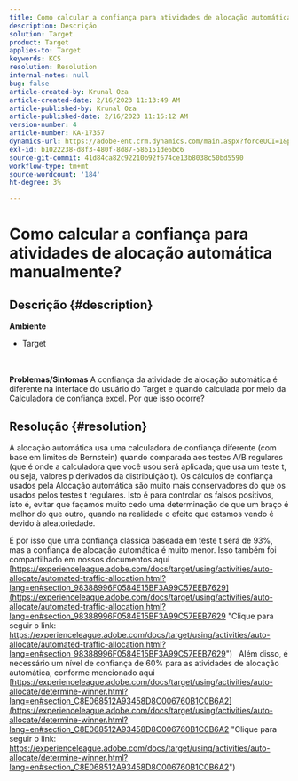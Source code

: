 ```yaml
---
title: Como calcular a confiança para atividades de alocação automática manualmente?
description: Descrição
solution: Target
product: Target
applies-to: Target
keywords: KCS
resolution: Resolution
internal-notes: null
bug: false
article-created-by: Krunal Oza
article-created-date: 2/16/2023 11:13:49 AM
article-published-by: Krunal Oza
article-published-date: 2/16/2023 11:16:12 AM
version-number: 4
article-number: KA-17357
dynamics-url: https://adobe-ent.crm.dynamics.com/main.aspx?forceUCI=1&pagetype=entityrecord&etn=knowledgearticle&id=de4027f9-eaad-ed11-aad1-6045bd006793
exl-id: b1022238-d8f3-480f-8d87-586151de6bc6
source-git-commit: 41d84ca82c92210b92f674ce13b8038c50bd5590
workflow-type: tm+mt
source-wordcount: '184'
ht-degree: 3%

---
```


# Como calcular a confiança para atividades de alocação automática manualmente?

## Descrição {#description}

<b>Ambiente</b>
- Target

<br> <br><b>Problemas/Sintomas</b>
A confiança da atividade de alocação automática é diferente na interface do usuário do Target e quando calculada por meio da Calculadora de confiança excel. Por que isso ocorre?


## Resolução {#resolution}


A alocação automática usa uma calculadora de confiança diferente (com base em limites de Bernstein) quando comparada aos testes A/B regulares (que é onde a calculadora que você usou será aplicada; que usa um teste t, ou seja, valores p derivados da distribuição t).
Os cálculos de confiança usados pela Alocação automática são muito mais conservadores do que os usados pelos testes t regulares. Isto é para controlar os falsos positivos, isto é, evitar que façamos muito cedo uma determinação de que um braço é melhor do que outro, quando na realidade o efeito que estamos vendo é devido à aleatoriedade.

É por isso que uma confiança clássica baseada em teste t será de 93%, mas a confiança de alocação automática é muito menor. Isso também foi compartilhado em nossos documentos aqui  [https://experienceleague.adobe.com/docs/target/using/activities/auto-allocate/automated-traffic-allocation.html?lang=en#section_98388996F0584E15BF3A99C57EEB7629](https://experienceleague.adobe.com/docs/target/using/activities/auto-allocate/automated-traffic-allocation.html?lang=en#section_98388996F0584E15BF3A99C57EEB7629 "Clique para seguir o link: https://experienceleague.adobe.com/docs/target/using/activities/auto-allocate/automated-traffic-allocation.html?lang=en#section_98388996F0584E15BF3A99C57EEB7629")
 
Além disso, é necessário um nível de confiança de 60% para as atividades de alocação automática, conforme mencionado aqui  [https://experienceleague.adobe.com/docs/target/using/activities/auto-allocate/determine-winner.html?lang=en#section_C8E068512A93458D8C006760B1C0B6A2](https://experienceleague.adobe.com/docs/target/using/activities/auto-allocate/determine-winner.html?lang=en#section_C8E068512A93458D8C006760B1C0B6A2 "Clique para seguir o link: https://experienceleague.adobe.com/docs/target/using/activities/auto-allocate/determine-winner.html?lang=en#section_C8E068512A93458D8C006760B1C0B6A2")
<br>
